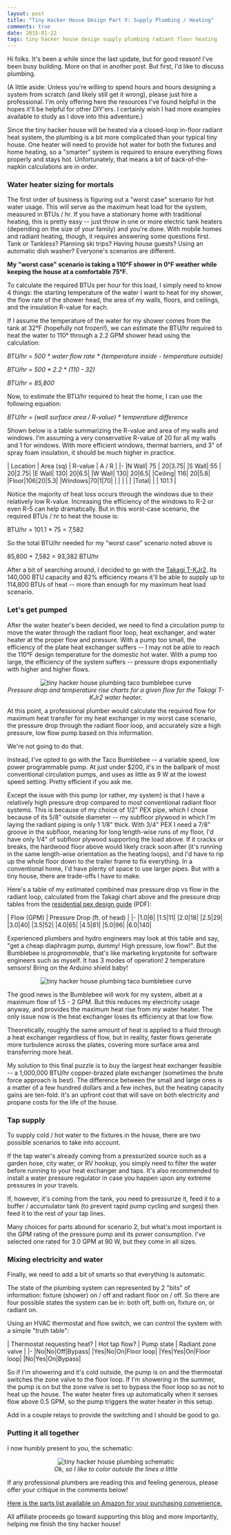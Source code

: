 ```yaml
---
layout: post
title: "Tiny Hacker House Design Part V: Supply Plumbing / Heating"
comments: true
date: 2015-01-22
tags: tiny hacker house design supply plumbing radiant floor heating
---
```


Hi folks. It's been a while since the last update, but for good reason! I've been
busy building. More on that in another post. But first, I'd like to discuss
plumbing.

(A little aside: Unless you're willing to spend hours and hours designing a
system from scratch (and likely still get it wrong), please just hire a
professional. I'm only offering here the resources I've found helpful in the
hopes it'll be helpful for other DIY'ers. I certainly wish I had more examples
available to study as I dove into this adventure.)

Since the tiny hacker house will be heated via a closed-loop in-floor radiant
heat system, the plumbing is a bit more complicated than your typical tiny
house. One heater will need to provide hot water for
both the fixtures and home heating, so a "smarter" system is required to ensure
everything flows properly and stays hot. Unfortunately, that means a bit
of back-of-the-napkin calculations are in order.

<h3>Water heater sizing for mortals</h3>

The first order of business is figuring out a "worst case" scenario
for hot water usage. This will serve as the maximum heat load for the system,
measured in BTUs / hr. If you have a stationary home with traditional heating,
this is pretty easy -- just throw in one or more electric tank heaters
(depending on the size of your family) and you're done. With mobile homes and
radiant heating, though, it requires answering some questions first. Tank or
Tankless? Planning ski trips? Having house guests? Using an automatic dish
washer? Everyone's scenarios are different.

__My "worst case" scenario is taking a 110&deg;F shower in 0&deg;F weather
while keeping the house at a comfortable 75&deg;F.__

To calculate the required BTUs per hour for this load, I simply need to know 4
things: the starting temperature of the water I want to heat for my shower, the
flow rate of the shower head, the area of my walls, floors, and ceilings, and
the insulation R-value for each.

If I assume the temperature of the water for my shower comes from the tank at
32&deg;F (hopefully not frozen!), we can estimate the BTU/hr required to heat
the water to 110&deg; through a 2.2 GPM shower head using the calculation:

_BTU/hr = 500 * water flow rate * (temperature inside - temperature outside)_

_BTU/hr = 500 * 2.2 * (110 - 32)_

_BTU/hr = 85,800_

Now, to estimate the BTU/hr required to heat the home, I can use the following
equation:

_BTU/hr = (wall surface area / R-value) * temperature difference_

Shown below is a table summarizing the R-value and area of my walls and
windows. I'm assuming a very conservative R-value of 20 for all my walls and 1
for windows. With more efficient windows, thermal barriers, and 3" of spray
foam insulation, it should be much higher in practice.

| Location | Area (sq) | R-value | A / R |
|-
|N Wall| 75 | 20|3.75|
|S Wall| 55 | 20|2.75|
|E Wall| 130| 20|6.5|
|W Wall| 130| 20|6.5|
|Ceiling| 116| 20|5.8|
|Floor|106|20|5.3|
|Windows|70|1|70|
| | | | |
|Total| | | 101.1 |

Notice the majority of heat loss occurs through the windows due to their
relatively low R-value. Increasing the efficiency of the windows to R-2 or even
R-5 can help dramatically. But in this worst-case scenario, the required BTUs /
hr to heat the house is:

BTU/hr = 101.1 * 75 = 7,582

So the total BTU/hr needed for my "worst case" scenario noted above is

85,800 + 7,582 = 93,382 BTU/hr

After a bit of searching around, I decided to go with the
[Takagi T-KJr2](http://www.takagi.com/products/tankless-water-heaters/t-kjr2-in-p).
Its 140,000 BTU capacity and 82% efficiency means it'll be able to supply up to
114,800 BTUs of heat -- more than enough for my maximum heat load scenario.

<h3>Let's get pumped</h3>

After the water heater's been decided, we need to find a circulation pump to
move the water through the radiant floor loop, heat exchanger, and water heater
at the proper flow and pressure. With a pump too small, the efficiency of the
plate heat exchanger suffers -- I may not be able to reach the 110&deg;F design
temperature for the domestic hot water. With a pump too large, the efficiency
of the system suffers -- pressure drops exponentially with higher and higher
flows.

<center>
<img src="/img/plumbing/takagi_curve.png"
  alt="tiny hacker house plumbing taco bumblebee curve">
<div class="caption">
<i>Pressure drop and temperature rise charts for a given flow for the
Takagi T-KJr2 water heater.</i>
</div>
</center>

At this point, a professional plumber would calculate the required flow for
maximum heat transfer for my heat exchanger in my worst case scenario, the
pressure drop through the radiant floor loop, and accurately size a high
pressure, low flow pump based on this information.

We're not going to do that.

Instead, I've opted to go with the Taco Bumblebee -- a variable speed, low
power programmable pump. At just under $200, it's in the ballpark of most
conventional circulation pumps, and uses as little as 9 W at the lowest speed
setting. Pretty efficient if you ask me.

Except the issue with this pump (or rather, my system) is that I have a
relatively high pressure drop compared to most conventional radiant floor
systems. This is because of my choice of 1/2" PEX pipe, which I chose because
of its 5/8" outside diameter -- my subfloor plywood in which I'm laying the
radiant piping is only 1 1/8" thick. With 3/4" PEX I need a 7/8" groove in the
subfloor, meaning for long length-wise runs of my floor, I'd have only 1/4" of
subfloor plywood supporting the load above. If it cracks or breaks, the
hardwood floor above would likely crack soon after (it's running in the same
length-wise orientation as the heating loops), and I'd have to rip up the whole
floor down to the trailer frame to fix everything. In a conventional home, I'd
have plenty of space to use larger pipes. But with a tiny house, there are
trade-offs I have to make.

Here's a table of my estimated combined max pressure drop vs flow in the
radiant loop, calculated from the Takagi chart above and the pressure drop
tables from the [residential pex design
guide](http://www.huduser.org/portal/publications/pex_design_guide.pdf) (PDF):

| Flow (GPM) | Pressure Drop (ft. of head) |
|-
|1.0|6|
|1.5|11|
|2.0|18|
|2.5|29|
|3.0|40|
|3.5|52|
|4.0|65|
|4.5|81|
|5.0|96|
|6.0|140|

Experienced plumbers and hydro engineers may look at this table and say, "get a
cheap diaphragm pump, dummy! High pressure, low flow!". But the Bumblebee is
_programmable_, that's like marketing kryptonite for software engineers such as
myself. It has 3 modes of operation! 2 temperature sensors! Bring on the
Arduino shield baby!

<center>
<img src="/img/plumbing/taco_curve.png"
  alt="tiny hacker house plumbing taco bumblebee curve">
</center>

The good news is the Bumblebee will work for my system, albeit at a maximum
flow of 1.5 - 2 GPM. But this reduces my electricity usage anyway, and provides
the maximum heat rise from my water heater. The only issue now is the heat
exchanger loses its efficiency at that low flow.

Theoretically, roughly the same amount of heat is applied to a fluid through a
heat exchanger regardless of flow, but in reality, faster flows generate more
turbulence across the plates, covering more surface area and transferring more
heat.

My solution to this final puzzle is to buy the largest heat exchanger feasible
-- a 1,000,000 BTU/hr copper-brazed plate exchanger (sometimes the brute force
approach is best). The difference between the small and large ones is
a matter of a few hundred dollars and a few inches, but the heating capacity
gains are ten-fold. It's an upfront cost that will save on both electricity and
propane costs for the life of the house.

<h3>Tap supply</h3>

To supply cold / hot water to the fixtures in the house, there are two possible
scenarios to take into account.

If the tap water's already coming from a pressurized source such as a garden
hose, city water, or RV hookup, you simply need to filter the water before
running to your heat exchanger and taps. It's also recommended to install a
water pressure regulator in case you happen upon any extreme pressures in your
travels.

If, however, it's coming from the tank, you need to pressurize it, feed it to a
buffer / accumulator tank (to prevent rapid pump cycling and surges) then feed
it to the rest of your tap lines.

Many choices for parts abound for scenario 2, but what's most important is the
GPM rating of the pressure pump and its power consumption. I've selected one
rated for 3.0 GPM at 90 W, but they come in all sizes.

<h3>Mixing electricity and water</h3>

Finally, we need to add a bit of smarts so that everything is automatic.

The state of the plumbing system can represented by 2 "bits" of information:
fixture (shower) on / off and radiant floor on / off. So there are four
possible states the system can be in: both off, both on, fixture on, or radiant
on.

Using an HVAC thermostat and flow switch, we can control the system with a
simple "truth table":

| Thermostat requesting heat? | Hot tap flow? | Pump state | Radiant zone valve |
|-
|No|No|Off|Bypass|
|Yes|No|On|Floor loop|
|Yes|Yes|On|Floor loop|
|No|Yes|On|Bypass|

So if I'm showering and it's cold outside, the pump is on and the thermostat
switches the zone valve to the floor loop. If I'm showering in the summer,
the pump is on but the zone valve is set to bypass the floor loop so as not to heat up the
house. The water heater fires up automatically when it senses flow above 0.5
GPM, so the pump triggers the water heater in this setup.

Add in a couple relays to provide the switching and I should be good to go.

<h3>Putting it all together</h3>

I now humbly present to you, the schematic:

<center>
<img src="/img/plumbing/schematic.png"
  alt="tiny hacker house plumbing schematic">
<div class="caption">
<i>Ok, so I like to color outside the lines a little</i>
</div>
</center>

If any professional plumbers are reading this and feeling generous,
please offer your critique in the comments below!

<div class="affiliate">
<a target="_blank" href="http://www.amazon.com/gp/registry/wishlist/3UO2734WKC9ZX/?ie=UTF8&camp=1789&creative=390957&linkCode=ur2&tag=modebedo-20&linkId=MEA4QQYH5C4GCF5I">Here is the parts list available on Amazon for your purchasing convenience.</a>
<img src="https://ir-na.amazon-adsystem.com/e/ir?t=modebedo-20&l=ur2&o=1" width="1" height="1" border="0" alt="" style="border:none !important; margin:0px !important;" />
</div>

All affiliate proceeds go toward supporting this blog and more importantly,
helping me finish the tiny hacker house!


